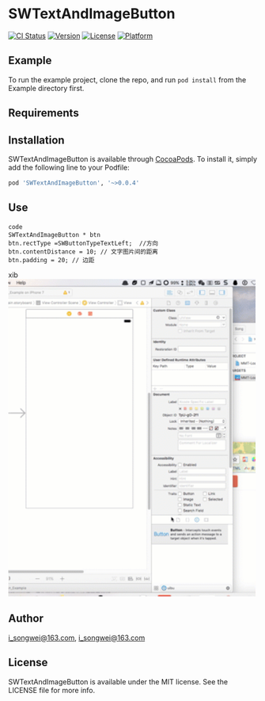 # SWTextAndImageButton

[![CI Status](http://img.shields.io/travis/i_songwei@163.com/SWTextAndImageButton.svg?style=flat)](https://travis-ci.org/i_songwei@163.com/SWTextAndImageButton)
[![Version](https://img.shields.io/cocoapods/v/SWTextAndImageButton.svg?style=flat)](http://cocoapods.org/pods/SWTextAndImageButton)
[![License](https://img.shields.io/cocoapods/l/SWTextAndImageButton.svg?style=flat)](http://cocoapods.org/pods/SWTextAndImageButton)
[![Platform](https://img.shields.io/cocoapods/p/SWTextAndImageButton.svg?style=flat)](http://cocoapods.org/pods/SWTextAndImageButton)

## Example

To run the example project, clone the repo, and run `pod install` from the Example directory first.

## Requirements

## Installation

SWTextAndImageButton is available through [CocoaPods](http://cocoapods.org). To install
it, simply add the following line to your Podfile:

```ruby
pod 'SWTextAndImageButton', '~>0.0.4'
```

## Use

```
code
SWTextAndImageButton * btn
btn.rectType =SWButtonTypeTextLeft;  //方向
btn.contentDistance = 10; // 文字图片间的距离
btn.padding = 20; // 边距
```

xib
<img src="./test.gif" title="" width="500">

## Author

i_songwei@163.com, i_songwei@163.com

## License

SWTextAndImageButton is available under the MIT license. See the LICENSE file for more info.
